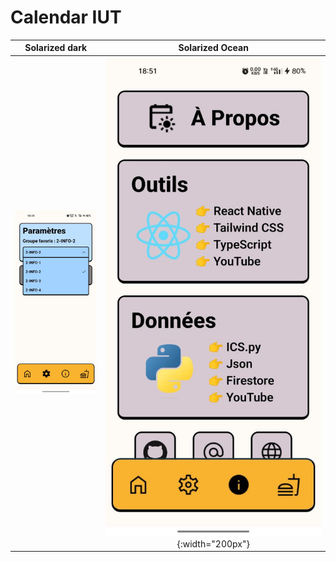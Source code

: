 # Calendar IUT
Solarized dark             |  Solarized Ocean
:-------------------------:|:-------------------------:
<img src="https://github.com/cherifad/Calendar-IUT/blob/master/photo_2023-01-04_19-43-42.jpg" alt="demo" width="200" height="auto"/>|  ![](https://github.com/cherifad/Calendar-IUT/blob/master/photo_2023-01-04_19-43-48.jpg){:width="200px"}


